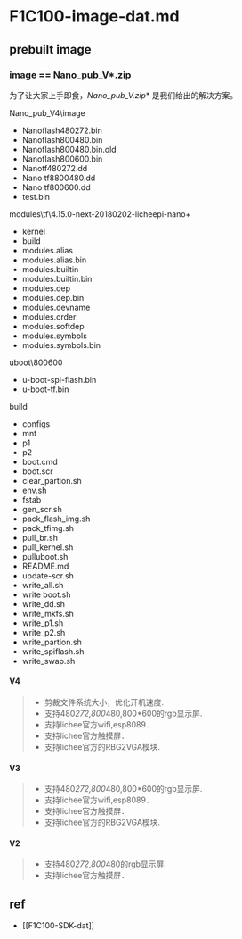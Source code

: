 

# F1C100-image-dat.md





## prebuilt image

### image == Nano_pub_V*.zip

为了让大家上手即食，**Nano_pub_V*.zip** 是我们给出的解决方案。

Nano_pub_V4\image

- Nanoflash480272.bin
- Nanoflash800480.bin
- Nanoflash800480.bin.old
- Nanoflash800600.bin
- Nanotf480272.dd
- Nano tf8800480.dd
- Nano tf800600.dd
- test.bin

modules\tf\4.15.0-next-20180202-licheepi-nano+

- kernel
- build
- modules.alias
- modules.alias.bin
- modules.builtin
- modules.builtin.bin
- modules.dep
- modules.dep.bin
- modules.devname
- modules.order
- modules.softdep
- modules.symbols
- modules.symbols.bin

uboot\800600

- u-boot-spi-flash.bin
- u-boot-tf.bin

build

- configs
- mnt
- p1
- p2
- boot.cmd
- boot.scr
- clear_partion.sh
- env.sh
- fstab
- gen_scr.sh
- pack_flash_img.sh
- pack_tfimg.sh
- pull_br.sh
- pull_kernel.sh
- pulluboot.sh
- README.md
- update-scr.sh
- write_all.sh
- write boot.sh
- write_dd.sh
- write_mkfs.sh
- write_p1.sh
- write_p2.sh
- write_partion.sh
- write_spiflash.sh
- write_swap.sh

#### V4
> * 剪裁文件系统大小，优化开机速度.
> * 支持480*272,800*480,800*600的rgb显示屏.
> * 支持lichee官方wifi,esp8089．
> * 支持lichee官方触摸屏．
> * 支持lichee官方的RBG2VGA模块.

#### V3
> * 支持480*272,800*480,800*600的rgb显示屏.
> * 支持lichee官方wifi,esp8089．
> * 支持lichee官方触摸屏．
> * 支持lichee官方的RBG2VGA模块.

#### V2
> * 支持480*272,800*480的rgb显示屏.
> * 支持lichee官方触摸屏．

## ref 

- [[F1C100-SDK-dat]]